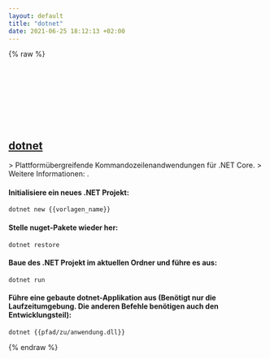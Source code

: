```yaml
---
layout: default
title: "dotnet"
date: 2021-06-25 18:12:13 +02:00
---
```

{% raw %}
<h2 id="dotnet">
  <a href="/de/common/dotnet.html">dotnet</a> <a href="#dotnet"><svg class="icon">
    <use href="/assets/images/unicode_sprite.svg#link" />
  </svg></a>
</h2>
> Plattformübergreifende Kommandozeilenandwendungen für .NET Core.
> Weitere Informationen: <https://docs.microsoft.com/dotnet/core/tools/>.

#### Initialisiere ein neues .NET Projekt:
```shell
dotnet new {{vorlagen_name}}
```
#### Stelle nuget-Pakete wieder her:
```shell
dotnet restore
```
#### Baue des .NET Projekt im aktuellen Ordner und führe es aus:
```shell
dotnet run
```
#### Führe eine gebaute dotnet-Applikation aus (Benötigt nur die Laufzeitumgebung. Die anderen Befehle benötigen auch den Entwicklungsteil):
```shell
dotnet {{pfad/zu/anwendung.dll}}
```
{% endraw %}